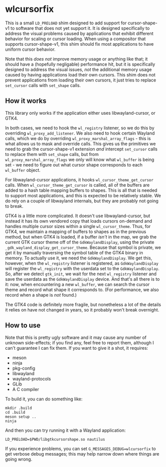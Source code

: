 # wlcursorfix
This is a small `LD_PRELOAD` shim designed to add support for cursor-shape-v1 to software that does not yet support it. It is designed specifically to address the visual problems caused by applications that exhibit different behavior for scaling or cursor loading. When using a compositor that supports cursor-shape-v1, this shim should fix most applications to have uniform cursor behavior.

Note that this _does not_ improve memory usage or anything like that; it should have a (hopefully negligable) performance hit, but it is specifically designed to address the visual issues, _not_ the additional memory usage caused by having applications load their own cursors. This shim does not prevent applications from loading their own cursors, it just tries to replace `set_cursor` calls with `set_shape` calls.

## How it works
This library only works if the application either uses libwayland-cursor, or GTK4.

In both cases, we need to hook the `wl_registry` listener, so we do this by overriding `wl_proxy_add_listener`. We also need to hook certain Wayland calls, which we do by overriding `wl_proxy_marshal_array_flags` - this is what allows us to mask and override calls. This gives us the primitives we need to grab the cursor-shape-v1 extension *and* intercept `set_cursor` calls to replace them with `set_shape` calls, but from `wl_proxy_marshal_array_flags` we only will know what `wl_buffer` is being set - we need to figure out what cursor shape corresponds to each `wl_buffer` object.

For libwayland-cursor applications, it hooks `wl_cursor_theme_get_cursor` calls. When `wl_cursor_theme_get_cursor` is called, all of the buffers are added to a hash table mapping buffers to shapes. This is all that is needed to support most applications, and this is expected to be relatively stable. We do rely on a couple of libwayland internals, but they are probably not going to break.

GTK4 is a little more complicated. It doesn't use libwayland-cursor, but instead it has its own vendored copy that loads cursors on-demand and handles multiple cursor sizes within a single `wl_cursor_theme`. Thus, for GTK4, we maintain a mapping of buffers to shapes as in the previous method, but when GTK4 is loaded, if a buffer _isn't_ in the map, we grab the current GTK cursor theme off of the `GdkWaylandDisplay`, using the private `_gdk_wayland_display_get_cursor_theme`. Because that symbol is private, we get it by manually traversing the symbol table of the GTK4 binary in memory. To actually use it, we need the `GdkWaylandDisplay`. We get this, however, when the `wl_registry` listener is registered, as `GdkWaylandDisplay` will register the `wl_registry` with the userdata set to the `GdkWaylandDisplay`. So, after we detect `gtk_init`, we wait for the next `wl_registry` listener and save the userdata as the `GdkWaylandDisplay` device. And that's all there is to it: now, when encountering a new `wl_buffer`, we can search the cursor theme and record what shape it corresponds to. (For performance, we also record when a shape is _not_ found.)

The GTK4 code is definitely more fragile, but nonetheless a lot of the details it relies on have not changed in years, so it probably won't break overnight.

## How to use
Note that this is pretty ugly software and it may cause any number of unknown side-effects; if you find any, feel free to report them, although I can't guarantee I can fix them. If you want to give it a shot, it requires:

- meson
- ninja
- pkg-config
- libwayland
- wayland-protocols
- GLib
- A C compiler

To build it, you can do something like:

```
mkdir .build
cd .build
meson setup ..
ninja
```

And then you can try running it with a Wayland application:

```
LD_PRELOAD=$PWD/libgtkcursorshape.so nautilus
```

If you experience problems, you can set `G_MESSAGES_DEBUG=wlcursorfix` to get verbose debug messages; this may help narrow down where things are going wrong.
